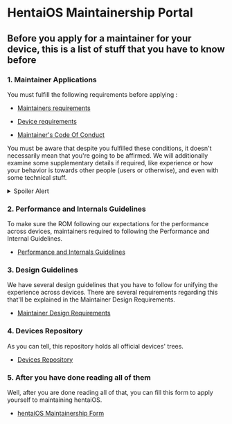 # HentaiOS Maintainership Portal

## Before you apply for a maintainer for your device, this is a list of stuff that you have to know before

### 1. Maintainer Applications

You must fulfill the following requirements before applying :

- [Maintainers requirements](maintainers_requirements.md)

- [Device requirements](device-requirements.md)

- [Maintainer's Code Of Conduct](maintainers_coc.md)

You must be aware that despite you fulfilled these conditions, it doesn't necessarily mean that you're going to be affirmed. We will additionally examine some supplementary details if required, like experience or how your behavior is towards other people (users or otherwise), and even with some technical stuff.

<details>
    <summary> Spoiler Alert </summary>
    If you watched Otokonoko Delivery, you can get a "special pass" *wink*
</details>

### 2. Performance and Internals Guidelines

To make sure the ROM following our expectations for the performance across devices, maintainers required to following the Performance and Internal Guidelines.

- [Performance and Internals Guidelines](perf_intern_guidelines.md)

### 3. Design Guidelines

We have several design guidelines that you have to follow for unifying the experience across devices. There are several requirements regarding this that'll be explained in the Maintainer Design Requirements.

- [Maintainer Design Requirements](design_requirements.md)

### 4. Devices Repository

As you can tell, this repository holds all official devices' trees.

- [Devices Repository](https://github.com/orgs/hentaiOS-Devices)

### 5. After you have done reading all of them

Well, after you are done reading all of that, you can fill this form to apply yourself to maintaining hentaiOS.

- [hentaiOS Maintainership Form](https://forms.gle/2b1dDYCWtzGrGA9p6)
